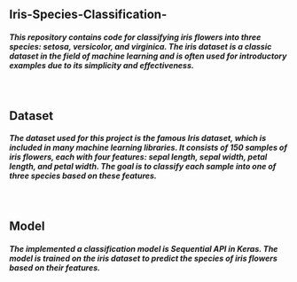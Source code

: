 ## Iris-Species-Classification-
##### This repository contains code for classifying iris flowers into three species: setosa, versicolor, and virginica. The iris dataset is a classic dataset in the field of machine learning and is often used for introductory examples due to its simplicity and effectiveness.
<br>

## Dataset
##### The dataset used for this project is the famous Iris dataset, which is included in many machine learning libraries. It consists of 150 samples of iris flowers, each with four features: sepal length, sepal width, petal length, and petal width. The goal is to classify each sample into one of three species based on these features.
<br>

## Model
##### The implemented a classification model is Sequential API in Keras. The model is trained on the iris dataset to predict the species of iris flowers based on their features.

